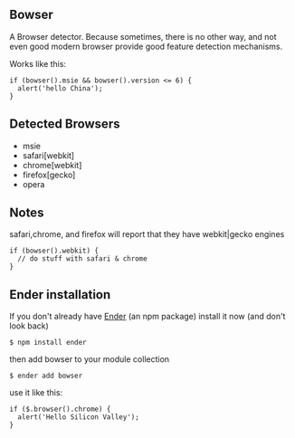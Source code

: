 Bowser
------
A Browser detector. Because sometimes, there is no other way, and not even good modern browser provide good feature detection mechanisms.

Works like this:

    if (bowser().msie && bowser().version <= 6) {
      alert('hello China');
    }

Detected Browsers
-----

  * msie
  * safari[webkit]
  * chrome[webkit]
  * firefox[gecko]
  * opera

Notes
----
safari,chrome, and firefox will report that they have webkit|gecko engines

    if (bowser().webkit) {
      // do stuff with safari & chrome
    }

Ender installation
-----
If you don't already have [Ender](http://ender.no.de) (an npm package) install it now (and don't look back)

    $ npm install ender

then add bowser to your module collection

    $ ender add bowser

use it like this:

    if ($.browser().chrome) {
      alert('Hello Silicon Valley');
    }